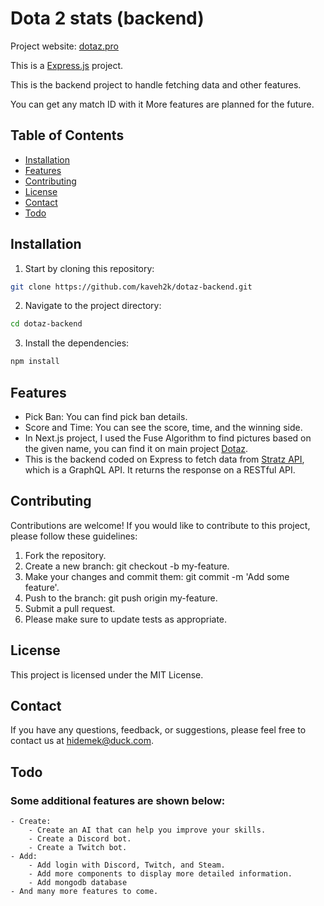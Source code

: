 # Dota 2 stats (backend)

Project website: [dotaz.pro](https://www.dotaz.pro/)

This is a [Express.js](https://expressjs.com/) project.

This is the backend project to handle fetching data and other features.

You can get any match ID with it
More features are planned for the future.

## Table of Contents

- [Installation](#installation)
- [Features](#features)
- [Contributing](#contributing)
- [License](#license)
- [Contact](#contact)
- [Todo](#todo)

## Installation

1. Start by cloning this repository:

```bash
git clone https://github.com/kaveh2k/dotaz-backend.git
```

2. Navigate to the project directory:

```bash
cd dotaz-backend
```

3. Install the dependencies:

```bash
npm install
```

## Features

- Pick Ban: You can find pick ban details.
- Score and Time: You can see the score, time, and the winning side.
- In Next.js project, I used the Fuse Algorithm to find pictures based on the given name, you can find it on main project [Dotaz](https://github.com/kaveh2k/dotaz/).
- This is the backend coded on Express to fetch data from [Stratz API](https://stratz.com/), which is a GraphQL API. It returns the response on a RESTful API.

## Contributing

Contributions are welcome! If you would like to contribute to this project, please follow these guidelines:

1. Fork the repository.
2. Create a new branch: git checkout -b my-feature.
3. Make your changes and commit them: git commit -m 'Add some feature'.
4. Push to the branch: git push origin my-feature.
5. Submit a pull request.
6. Please make sure to update tests as appropriate.

## License

This project is licensed under the MIT License.

## Contact

If you have any questions, feedback, or suggestions, please feel free to contact us at hidemek@duck.com.

## Todo

### Some additional features are shown below:

    - Create:
        - Create an AI that can help you improve your skills.
        - Create a Discord bot.
        - Create a Twitch bot.
    - Add:
        - Add login with Discord, Twitch, and Steam.
        - Add more components to display more detailed information.
        - Add mongodb database
    - And many more features to come.
